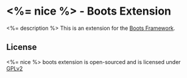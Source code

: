 <%= nice %> - Boots Extension
=====

<%= description %>
This is an extension for the [Boots Framework](http://wpboots.com).

## License

<%= nice %> boots extension is open-sourced and is licensed under [GPLv2](http://www.gnu.org/licenses/gpl-2.0.html)